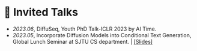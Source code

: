 # 💬 Invited Talks
- *2023.06*, DiffuSeq, Youth PhD Talk-ICLR 2023 by AI Time.
- *2023.05*, Incorporate Diffusion Models into Conditional Text Generation, Global Lunch Seminar at SJTU CS department.  \| [\[Slides\]](./uploads/diffusion_SJTU_talk)